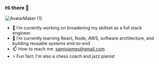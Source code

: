 ### Hi there 👋
![AvatarMaker (1)](https://user-images.githubusercontent.com/70722177/187030040-d83ae87b-8f5e-4225-ae8b-abad01a3805d.png)

- 🔭 I’m currently working on broadening my skillset as a full stack engineer. 
- 🌱 I’m currently learning React, Node, AWS, software architecture, and building reusable systems end-to-end
- 📫 How to reach me: samjojames@gmail.com
- ⚡ Fun fact: I'm also a chess coach and jazz pianist
